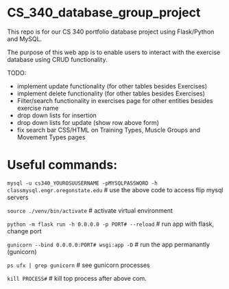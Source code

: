 # CS_340_database_group_project
This repo is for our CS 340 portfolio database project using Flask/Python and MySQL.

The purpose of this web app is to enable users to interact with the exercise database using CRUD functionality.

TODO:
- implement update functionality (for other tables besides Exercises)
- implement delete functionality (for other tables besides Exercises)
- Filter/search functionality in exercises page for other entities besides exercise name
- drop down lists for insertion
- drop down lists for update (show row above form)
- fix search bar CSS/HTML on Training Types, Muscle Groups and Movement Types pages


# Useful commands:

`mysql -u cs340_YOUROSUUSERNAME -pMYSQLPASSWORD -h classmysql.engr.oregonstate.edu`
                                                      # use the above code to access flip mysql servers
                                                    
`source ./venv/bin/activate`                          # activate virtual environment

`python -m flask run -h 0.0.0.0 -p PORT# --reload`    # run app with flask, change port

`gunicorn --bind 0.0.0.0:PORT# wsgi:app -D`           # run the app permanantly (gunicorn)

`ps ufx | grep gunicorn`                              # see gunicorn processes

`kill PROCESS#`                                       # kill top process after above com.
